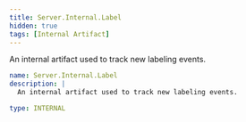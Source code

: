 ```yaml
---
title: Server.Internal.Label
hidden: true
tags: [Internal Artifact]
---
```


An internal artifact used to track new labeling events.


```yaml
name: Server.Internal.Label
description: |
  An internal artifact used to track new labeling events.

type: INTERNAL

```
